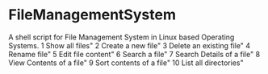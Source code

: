 # FileManagementSystem
A shell script for File Management System in Linux based Operating Systems.
1 Show all files"
2 Create a new file"
3 Delete an existing file"
4 Rename file"
5 Edit file content"
6 Search a file"
7 Search Details of a file"
8 View Contents of a file"
9 Sort contents of a file"
10 List all directories"